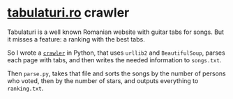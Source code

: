 # [tabulaturi.ro](http://tabulaturi.ro) crawler

Tabulaturi is a well known Romanian website with guitar tabs for songs. But it misses a feature: a ranking with the best tabs.

So I wrote a [`crawler`](https://github.com/palcu/tabulaturi.ro-crawler/blob/master/crawler.py) in Python, that uses `urllib2` and `BeautifulSoup`, parses each page with tabs, and then writes the needed information to `songs.txt`.

Then `parse.py`, takes that file and sorts the songs by the number of persons who voted, then by the number of stars, and outputs everything to `ranking.txt`.
